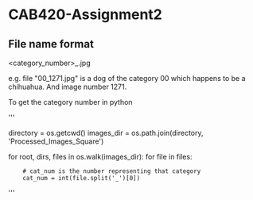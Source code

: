 # CAB420-Assignment2 #

## File name format ##

<category_number>_<filename>.jpg

e.g. file "00_1271.jpg" is a dog of the category 00 which happens to be a chihuahua. And image number 1271.

To get the category number in python 

'''

directory = os.getcwd()
images_dir = os.path.join(directory, 'Processed_Images_Square')

for root, dirs, files in os.walk(images_dir):
    for file in files:

        # cat_num is the number representing that category
        cat_num = int(file.split('_')[0])

'''
